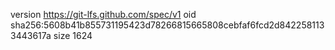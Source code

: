 version https://git-lfs.github.com/spec/v1
oid sha256:5608b41b855731195423d78266815665808cebfaf6fcd2d8422581133443617a
size 1624
